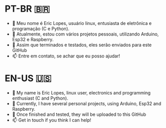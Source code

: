 # PT-BR 🇧🇷

- 👋 Meu nome é Eric Lopes, usuário linux, entusiasta de eletrônica e programação (C e Python).
- 💞️ Atualmente, estou com vários projetos pessoais, utilizando Arduino, Esp32 e Raspberry.
- 🌱 Assim que terminados e testados, eles serão enviados para este GitHub
- 📫 Entre em contato, se achar que eu posso ajudar!

# EN-US 🇺🇸

- 👋 My name is Eric Lopes, linux user, electronics and programming enthusiast (C and Python).
- 💞️ Currently, I have several personal projects, using Arduino, Esp32 and Raspberry.
- 🌱 Once finished and tested, they will be uploaded to this GitHub
- 📫 Get in touch if you think I can help!

<!---
eric-lopes/eric-lopes is a ✨ special ✨ repository because its `README.md` (this file) appears on your GitHub profile.
You can click the Preview link to take a look at your changes.
--->
